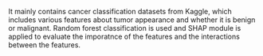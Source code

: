 It mainly contains cancer classification datasets from Kaggle, which includes various features about tumor appearance and whether it is benign or malignant. 
Random forest classification is used and SHAP module is applied to evaluate the imporatnce of the features and the interactions between the features.        
